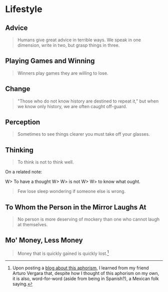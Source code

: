 # Lifestyle
## Advice
> Humans give great advice in terrible ways. We speak in one dimension, write in two, but grasp things in three.

## Playing Games and Winning
> Winners play games they are willing to lose.

## Change
> "Those who do not know history are destined to repeat it," but when we know only history, we are often caught off-guard.

## Perception
> Sometimes to see things clearer you must take off your glasses.

## Thinking
> To think is not to think well.

On a related note:

W> To have a thought
W>
W> is not
W>
W> to know what ought.

> Few lose sleep wondering if someone else is wrong.

## To Whom the Person in the Mirror Laughs At
> No person is more deserving of mockery than one who cannot laugh at themselves.

## Mo' Money, Less Money
> Money that is quickly gained is quickly lost.[^mex-folk]

  [^mex-folk]:Upon posting a [blog about this aphorism](http://brandon.zeroqualms.net/money-quickly-gained-is-quickly-lost/), I learned from my friend Arturo Vergara that, despite how I thought of this aphorism on my own, it is also, word-for-word (aside from being in Spanish?), a Mexican folk saying.
